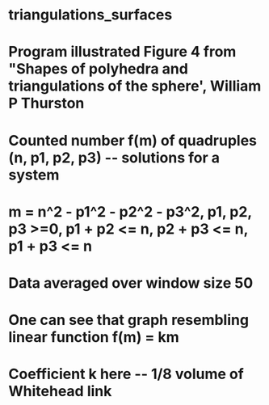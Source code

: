 # triangulations_surfaces

# Program illustrated Figure 4 from "Shapes of polyhedra and triangulations of the sphere', William P Thurston
# Counted number  f(m) of quadruples (n, p1, p2, p3) -- solutions  for a system
# m = n^2 - p1^2 - p2^2 - p3^2, p1, p2, p3 >=0, p1 + p2 <= n, p2 + p3 <= n, p1 + p3 <=  n
#
# Data averaged over window size 50
# One can see that graph resembling linear function f(m) = km
# Coefficient k here -- 1/8 volume of Whitehead link

